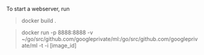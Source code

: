 To start a webserver, run 

> docker build .

> docker run -p 8888:8888 -v ~/go/src/github.com/googleprivate/ml:/go/src/github.com/googleprivate/ml -t -i [image_id]
